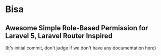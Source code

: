 # Bisa
## Awesome Simple Role-Based Permission for Laravel 5, Laravel Router Inspired

(It's initial commit, don't judge if we don't have any documentation here)